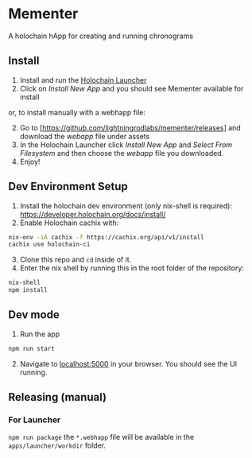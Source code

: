 # Mementer

A holochain hApp for creating and running chronograms

## Install

1. Install and run the [Holochain Launcher](https://github.com/holochain/launcher/releases)
2. Click on *Install New App* and you should see Mementer available for install

or, to install manually with a webhapp file:

2. Go to [https://github.com/lightningrodlabs/mementer/releases] and download the *webapp* file under assets
3. In the Holochain Launcher click *Install New App* and *Select From Filesystem* and then choose the *webapp* file you downloaded.
4. Enjoy!

## Dev Environment Setup

1. Install the holochain dev environment (only nix-shell is required): https://developer.holochain.org/docs/install/
2. Enable Holochain cachix with:

```bash
nix-env -iA cachix -f https://cachix.org/api/v1/install
cachix use holochain-ci
```

3. Clone this repo and `cd` inside of it.
4. Enter the nix shell by running this in the root folder of the repository: 

```bash
nix-shell
npm install
```

## Dev mode

1. Run the app
  ```bash
  npm run start
  ```

2. Navigate to [localhost:5000](http://localhost:5000) in your browser. You should see the UI running.


## Releasing (manual)

### For Launcher

`npm run package`
the `*.webhapp` file will be available in the `apps/launcher/workdir` folder.
